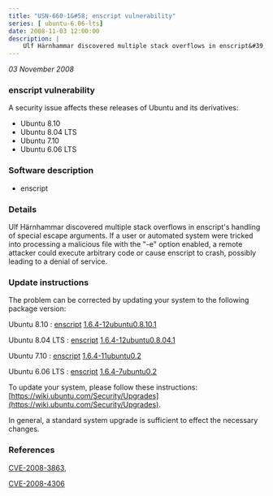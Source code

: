 ```yaml
---
title: "USN-660-1&#58; enscript vulnerability"
series: [ ubuntu-6.06-lts]
date: 2008-11-03 12:00:00
description: |
    Ulf Härnhammar discovered multiple stack overflows in enscript&#39;s handling of special escape arguments.  If a user or automated system were tricked into processing a malicious file with the &quot;-e&quot; option enabled, a remote attacker could execute arbitrary code or cause enscript to crash, possibly leading to a denial of service. 
--- 
```

 
 

*03 November 2008*

### enscript vulnerability

A security issue affects these releases of Ubuntu and its derivatives:

* Ubuntu 8.10
* Ubuntu 8.04 LTS
* Ubuntu 7.10
* Ubuntu 6.06 LTS

### Software description

* enscript 

### Details

Ulf Härnhammar discovered multiple stack overflows in enscript&#39;s handling of special escape arguments. If a user or automated system were tricked into processing a malicious file with the &quot;-e&quot; option enabled, a remote attacker could execute arbitrary code or cause enscript to crash, possibly leading to a denial of service. 

### Update instructions

The problem can be corrected by updating your system to the following package version:

Ubuntu 8.10
 : [enscript](https://launchpad.net/ubuntu/+source/enscript) <span> [1.6.4-12ubuntu0.8.10.1](https://launchpad.net/ubuntu/+source/enscript/1.6.4-12ubuntu0.8.10.1) </span> 

Ubuntu 8.04 LTS
 : [enscript](https://launchpad.net/ubuntu/+source/enscript) <span> [1.6.4-12ubuntu0.8.04.1](https://launchpad.net/ubuntu/+source/enscript/1.6.4-12ubuntu0.8.04.1) </span> 

Ubuntu 7.10
 : [enscript](https://launchpad.net/ubuntu/+source/enscript) <span> [1.6.4-11ubuntu0.2](https://launchpad.net/ubuntu/+source/enscript/1.6.4-11ubuntu0.2) </span> 

Ubuntu 6.06 LTS
 : [enscript](https://launchpad.net/ubuntu/+source/enscript) <span> [1.6.4-7ubuntu0.2](https://launchpad.net/ubuntu/+source/enscript/1.6.4-7ubuntu0.2) </span> 

To update your system, please follow these instructions: [https://wiki.ubuntu.com/Security/Upgrades](https://wiki.ubuntu.com/Security/Upgrades).

In general, a standard system upgrade is sufficient to effect the necessary changes. 

### References

 
 [CVE-2008-3863](http://people.ubuntu.com/~ubuntu-security/cve/CVE-2008-3863), 

 [CVE-2008-4306](http://people.ubuntu.com/~ubuntu-security/cve/CVE-2008-4306)
 

